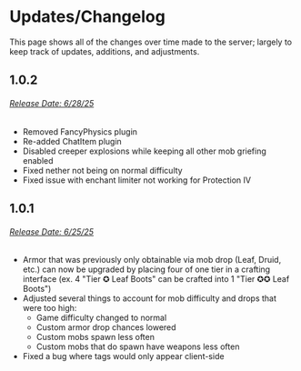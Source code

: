 # **Updates/Changelog**

This page shows all of the changes over time made to the server; largely to keep track of updates, additions, and adjustments.

## **1.0.2**
###### <u>Release Date: 6/28/25</u>
- Removed FancyPhysics plugin
- Re-added ChatItem plugin
- Disabled creeper explosions while keeping all other mob griefing enabled
- Fixed nether not being on normal difficulty
- Fixed issue with enchant limiter not working for Protection IV

## **1.0.1**
###### <u>Release Date: 6/25/25</u>
- Armor that was previously only obtainable via mob drop (Leaf, Druid, etc.) can now be upgraded by placing four of one tier in a crafting interface (ex. 4 "Tier ✪ Leaf Boots" can be crafted into 1 "Tier ✪✪ Leaf Boots")
- Adjusted several things to account for mob difficulty and drops that were too high:
  - Game difficulty changed to normal
  - Custom armor drop chances lowered
  - Custom mobs spawn less often
  - Custom mobs that do spawn have weapons less often
- Fixed a bug where tags would only appear client-side